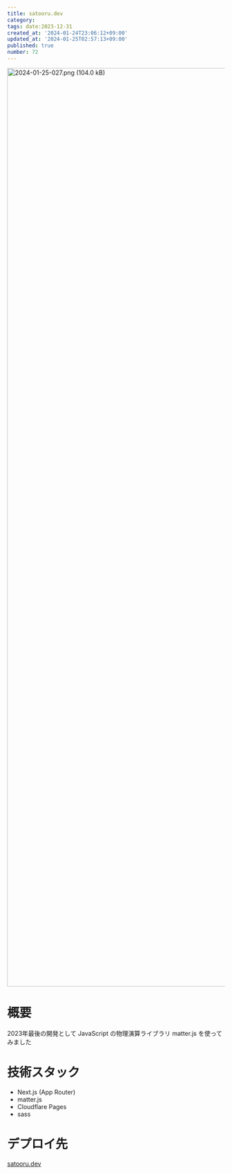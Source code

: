 ```yaml
---
title: satooru.dev
category:
tags: date:2023-12-31
created_at: '2024-01-24T23:06:12+09:00'
updated_at: '2024-01-25T02:57:13+09:00'
published: true
number: 72
---
```


<img width="2128" alt="2024-01-25-027.png (104.0 kB)" src="https://img.esa.io/uploads/production/attachments/21347/2024/01/25/148142/e787a2de-51ae-4fa3-b953-3b8bd414f7b6.png">


# 概要
2023年最後の開発として JavaScript の物理演算ライブラリ matter.js を使ってみました

# 技術スタック
- Next.js (App Router)
- matter.js
- Cloudflare Pages
- sass

# デプロイ先
[satooru.dev](https://satooru.dev/)

